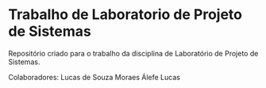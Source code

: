 # Trabalho de Laboratorio de Projeto de Sistemas
Repositório criado para o trabalho da disciplina de Laboratório de Projeto de Sistemas. 

Colaboradores: 
Lucas de Souza Moraes
Álefe Lucas